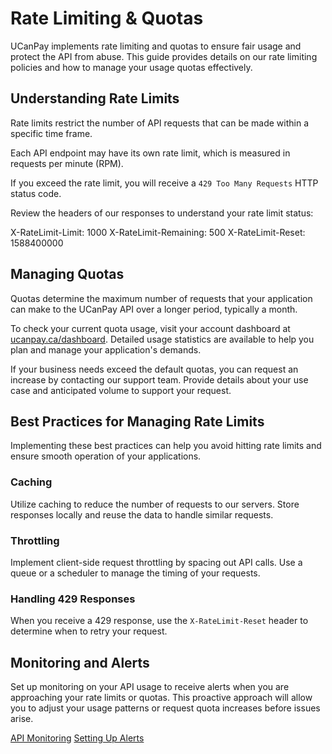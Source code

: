 # Rate Limiting &amp; Quotas

UCanPay implements rate limiting and quotas to ensure fair usage and protect the API from abuse. This guide provides
details on our rate limiting policies and how to manage your usage quotas effectively.

## Understanding Rate Limits

Rate limits restrict the number of API requests that can be made within a specific time frame.

<procedure title="Understanding Rate Limits" id="understanding-rate-limits-procedure">
    <step>
        <p>Each API endpoint may have its own rate limit, which is measured in requests per minute (RPM).</p>
    </step>
    <step>
        <p>If you exceed the rate limit, you will receive a <code>429 Too Many Requests</code> HTTP status code.</p>
    </step>
    <step>
        <p>Review the headers of our responses to understand your rate limit status:</p>
        <code-block lang="http">
X-RateLimit-Limit: 1000
X-RateLimit-Remaining: 500
X-RateLimit-Reset: 1588400000
        </code-block>
    </step>
</procedure>

## Managing Quotas

Quotas determine the maximum number of requests that your application can make to the UCanPay API over a longer period,
typically a month.

<chapter title="Check Your Current Quota Usage" collapsible="true">
    <p>To check your current quota usage, visit your account dashboard at <a href="https://ucanpay.ca/dashboard">ucanpay.ca/dashboard</a>. Detailed usage statistics are available to help you plan and manage your application's demands.</p>
</chapter>

<chapter title="Requesting Quota Increases" collapsible="true">
    <p>If your business needs exceed the default quotas, you can request an increase by contacting our support team. Provide details about your use case and anticipated volume to support your request.</p>
</chapter>

## Best Practices for Managing Rate Limits

Implementing these best practices can help you avoid hitting rate limits and ensure smooth operation of your
applications.

### Caching

Utilize caching to reduce the number of requests to our servers. Store responses locally and reuse the data to handle
similar requests.

### Throttling

Implement client-side request throttling by spacing out API calls. Use a queue or a scheduler to manage the timing of
your requests.

### Handling 429 Responses

When you receive a 429 response, use the <code>X-RateLimit-Reset</code> header to determine when to retry your request.

## Monitoring and Alerts

Set up monitoring on your API usage to receive alerts when you are approaching your rate limits or quotas. This
proactive approach will allow you to adjust your usage patterns or request quota increases before issues arise.

<seealso>
    <category ref="wrs">
        <a href="https://ucanpay.ca/docs/api-monitoring">API Monitoring</a>
        <a href="https://ucanpay.ca/docs/alerts-setup">Setting Up Alerts</a>
    </category>
</seealso>
